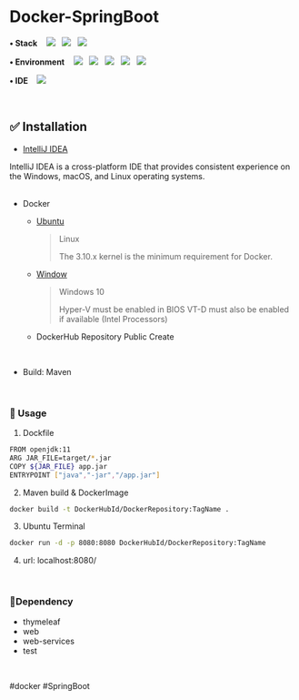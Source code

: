 # Docker-SpringBoot


<p>
  <strong>• Stack</strong>&nbsp&nbsp&nbsp
<img src="http://img.shields.io/badge/Git-F05032?style&logo=Git&logoColor=white"/></a> &nbsp
<img src="http://img.shields.io/badge/Spring Boot-6DB33F?style&logo=Spring Boot&logoColor=white"/></a> &nbsp
<img src="http://img.shields.io/badge/Docker-2496ED?style&logo=Docker&logoColor=white"/></a> &nbsp
</p>

<p>
  <strong>• Environment</strong>&nbsp&nbsp&nbsp
<img src="http://img.shields.io/badge/Windows Terminal-4D4D4D?style&logo=Windows Terminal&logoColor=white"/></a> &nbsp
<img src="http://img.shields.io/badge/PowerShell-5391FE?style&logo=PowerShell&logoColor=white"/></a> &nbsp
<img src="http://img.shields.io/badge/Ubuntu-E95420?style&logo=Ubuntu&logoColor=white"/></a> &nbsp
<img src="http://img.shields.io/badge/NGINX-009639?style&logo=NGINX&logoColor=white"/></a> &nbsp
<img src="http://img.shields.io/badge/Apache Maven-C71A36?style&logo=Apache Maven&logoColor=white"/></a> &nbsp
</p>

<p>
  <strong>• IDE</strong>&nbsp&nbsp&nbsp
<img src="http://img.shields.io/badge/IntelliJ IDEA-000000?style&logo=IntelliJ IDEA&logoColor=white"/></a> &nbsp
</p>
<br />

## ✅ Installation
- [IntelliJ IDEA](https://www.jetbrains.com/ko-kr/idea/download/#section=windows)

IntelliJ IDEA is a cross-platform IDE that provides consistent experience on the Windows, macOS, and Linux operating systems.  
<br />

- Docker
  - [Ubuntu](https://docs.docker.com/engine/install/ubuntu/)  
    
    > Linux
    > 
    > The 3.10.x kernel is the minimum requirement for Docker.
  - [Window](https://docs.docker.com/docker-for-windows/install/)
  
    > Windows 10
    > 
    > Hyper-V must be enabled in BIOS VT-D must also be enabled if available (Intel Processors)  
    
  - DockerHub Repository Public Create
<br />

- Build: Maven
<br />


### 🔸 Usage
1. Dockfile
```bash
FROM openjdk:11
ARG JAR_FILE=target/*.jar
COPY ${JAR_FILE} app.jar
ENTRYPOINT ["java","-jar","/app.jar"]
```

2. Maven build & DockerImage
```bash
docker build -t DockerHubId/DockerRepository:TagName . 
```

3. Ubuntu Terminal
```bash
docker run -d -p 8080:8080 DockerHubId/DockerRepository:TagName
```

4. url: localhost:8080/
<br />


### 🔸Dependency
- thymeleaf
- web
- web-services
- test
<br />


#docker #SpringBoot
